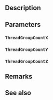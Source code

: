 ## Description

## Parameters

### `ThreadGroupCountX`

### `ThreadGroupCountY`

### `ThreadGroupCountZ`

## Remarks

## See also